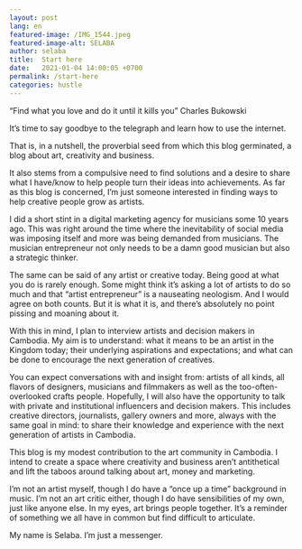 ```yaml
---
layout: post
lang: en
featured-image: /IMG_1544.jpeg
featured-image-alt: SELABA
author: selaba
title:  Start here
date:   2021-01-04 14:00:05 +0700
permalink: /start-here
categories: hustle
---
```

“Find what you love and do it until it kills you” 
Charles Bukowski

It’s time to say goodbye to the telegraph and learn how to use the internet.

That is, in a nutshell, the proverbial seed from which this blog germinated, a blog about art, creativity and business.

It also stems from a compulsive need to find solutions and a desire to share what I have/know to help people turn their ideas into achievements. As far as this blog is concerned, I’m just someone interested in finding ways to help creative people grow as artists.   

I did a short stint in a digital marketing agency for musicians some 10 years ago. This was right around the time where the inevitability of social media was imposing itself and more was being demanded from musicians. The musician entrepreneur not only needs to be a damn good musician but also a strategic thinker. 

The same can be said of any artist or creative today. Being good at what you do is rarely enough. Some might think it’s asking a lot of artists to do so much and that “artist entrepreneur” is a nauseating neologism. And I would agree on both counts. But it is what it is, and there’s absolutely no point pissing and moaning about it. 

With this in mind, I plan to interview artists and decision makers in Cambodia. My aim is to understand: what it means to be an artist in the Kingdom today; their underlying aspirations and expectations; and what can be done to encourage the next generation of creatives.

You can expect conversations with and insight from: artists of all kinds, all flavors of designers, musicians and filmmakers as well as the too-often-overlooked crafts people. Hopefully, I will also have the opportunity to talk with private and institutional influencers and decision makers. This includes creative directors, journalists, gallery owners and more, always with the same goal in mind: to share their knowledge and experience with the next generation of artists in Cambodia.

This blog is my modest contribution to the art community in Cambodia. I intend to create a space where creativity and business aren’t antithetical and lift the taboos around talking about art, money and marketing. 

I’m not an artist myself, though I do have a “once up a time” background in music. I’m not an art critic either, though I do have sensibilities of my own, just like anyone else. In my eyes,  art brings people together. It’s a reminder of something we all have in common but find difficult to articulate. 

My name is Selaba. I’m just a messenger. 
</body>
